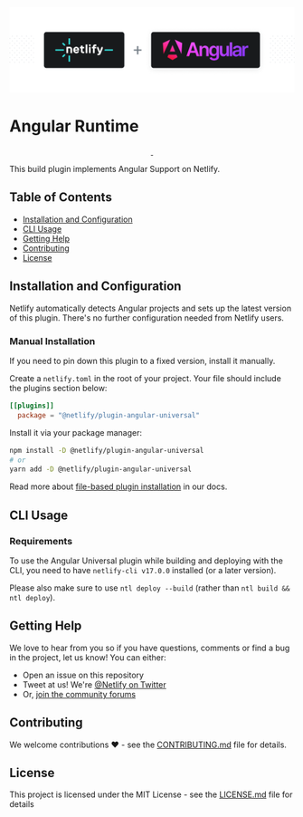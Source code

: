 ![Netlify Angular Runtime – Run Angular seamlessly on Netlify](netlify-plugin-angular.png)

# Angular Runtime

<p align="center">
  <a aria-label="npm version" href="https://www.npmjs.com/package/@netlify/angular-runtime">
    <img alt="" src="https://img.shields.io/npm/v/@netlify/angular-runtime">
  </a>
  <a aria-label="MIT License" href="https://img.shields.io/npm/l/@netlify/angular-runtime">
    <img alt="" src="https://img.shields.io/badge/License-MIT-yellow.svg">
  </a>
</p>

This build plugin implements Angular Support on Netlify.

## Table of Contents

- [Installation and Configuration](#installation-and-configuration)
- [CLI Usage](#cli-usage)
- [Getting Help](#getting-help)
- [Contributing](#contributing)
- [License](#license)

## Installation and Configuration

Netlify automatically detects Angular projects and sets up the latest version of this plugin. There's no further configuration needed from Netlify users.

### Manual Installation

If you need to pin down this plugin to a fixed version, install it manually.

Create a `netlify.toml` in the root of your project. Your file should include the plugins section below:

```toml
[[plugins]]
  package = "@netlify/plugin-angular-universal"
```

Install it via your package manager:

```bash
npm install -D @netlify/plugin-angular-universal
# or
yarn add -D @netlify/plugin-angular-universal
```

Read more about [file-based plugin installation](https://docs.netlify.com/configure-builds/build-plugins/#file-based-installation)
in our docs.

## CLI Usage

### Requirements

To use the Angular Universal plugin while building and deploying with the CLI, you need to have `netlify-cli v17.0.0` installed (or a later version).

Please also make sure to use `ntl deploy --build` (rather than `ntl build && ntl deploy`).

## Getting Help

We love to hear from you so if you have questions, comments or find a bug in the
project, let us know! You can either:

- Open an issue on this repository
- Tweet at us! We're [@Netlify on Twitter](https://twitter.com/Netlify)
- Or, [join the community forums](https://answers.netlify.com)

## Contributing

We welcome contributions ❤️ - see the [CONTRIBUTING.md](CONTRIBUTING.md) file
for details.

## License

This project is licensed under the MIT License - see the
[LICENSE.md](LICENSE.md) file for details
